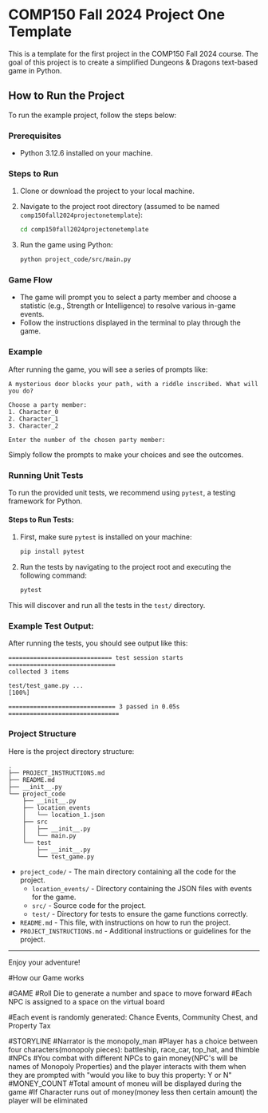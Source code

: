 # COMP150 Fall 2024 Project One Template

This is a template for the first project in the COMP150 Fall 2024 course. The goal of this project is to create a simplified Dungeons & Dragons text-based game in Python.

## How to Run the Project

To run the example project, follow the steps below:

### Prerequisites
- Python 3.12.6 installed on your machine.

### Steps to Run

1. Clone or download the project to your local machine.

2. Navigate to the project root directory (assumed to be named `comp150fall2024projectonetemplate`):

   ```bash
   cd comp150fall2024projectonetemplate
   ```

3. Run the game using Python:

   ```bash
   python project_code/src/main.py
   ```

### Game Flow

- The game will prompt you to select a party member and choose a statistic (e.g., Strength or Intelligence) to resolve various in-game events.
- Follow the instructions displayed in the terminal to play through the game.

### Example

After running the game, you will see a series of prompts like:

```
A mysterious door blocks your path, with a riddle inscribed. What will you do?

Choose a party member:
1. Character_0
2. Character_1
3. Character_2

Enter the number of the chosen party member: 
```

Simply follow the prompts to make your choices and see the outcomes.

### Running Unit Tests

To run the provided unit tests, we recommend using `pytest`, a testing framework for Python.

#### Steps to Run Tests:

1. First, make sure `pytest` is installed on your machine:

   ```bash
   pip install pytest
   ```

2. Run the tests by navigating to the project root and executing the following command:

   ```bash
   pytest
   ```

This will discover and run all the tests in the `test/` directory.

### Example Test Output:

After running the tests, you should see output like this:

```
============================= test session starts ==============================
collected 3 items

test/test_game.py ...                                                     [100%]

============================== 3 passed in 0.05s ===============================
```

### Project Structure

Here is the project directory structure:

```
.
├── PROJECT_INSTRUCTIONS.md
├── README.md
├── __init__.py
└── project_code
    ├── __init__.py
    ├── location_events
    │   └── location_1.json
    ├── src
    │   ├── __init__.py
    │   └── main.py
    └── test
        ├── __init__.py
        └── test_game.py
```

- `project_code/` - The main directory containing all the code for the project.
    - `location_events/` - Directory containing the JSON files with events for the game.
    - `src/` - Source code for the project.
    - `test/` - Directory for tests to ensure the game functions correctly.
- `README.md` - This file, with instructions on how to run the project.
- `PROJECT_INSTRUCTIONS.md` - Additional instructions or guidelines for the project.

---

Enjoy your adventure!

#How our Game works

#GAME
   #Roll Die to generate a number and space to move forward
   #Each NPC is assigned to a space on the virtual board 

   #Each event is randomly generated: Chance Events, Community Chest, and Property Tax

#STORYLINE
   #Narrator is the monopoly_man
   #Player has a choice between four characters(monopoly pieces): battleship, race_car, top_hat, and thimble
#NPCs
   #You combat with different NPCs to gain money(NPC's will be names of Monopoly Properties) and the player interacts with them when they are prompted with "would you like to buy this property: Y or N"
#MONEY_COUNT
   #Total amount of moneu will be displayed during the game
   #If Character runs out of money(money less then certain amount) the player will be eliminated